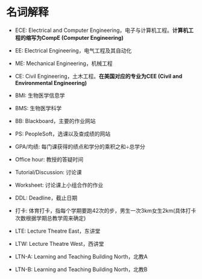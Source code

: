 # 名词解释

- ECE: Electrical and Computer Engineering，电子与计算机工程。**计算机工程的缩写为CompE (Computer Engineering)**
- EE: Electrical Engineering，电气工程及其自动化
- ME: Mechanical Engineering，机械工程
- CE: Civil Engineering，土木工程。**在美国对应的专业为CEE (Civil and Environmental Engineering)**
- BMI: 生物医学信息学
- BMS: 生物医学科学
- BB: Blackboard，主要的作业网站
- PS: PeopleSoft，选课以及查成绩的网站
- GPA/均绩: 每门课获得的绩点和学分的乘积之和÷总学分
- Office hour: 教授的答疑时间
- Tutorial/Discussion: 讨论课
- Worksheet: 讨论课上小组合作的作业
- DDL: Deadline，截止日期
- 打卡: 体育打卡，指每个学期要跑42次的步，男生一次3km女生2km(具体打卡次数根据学期总教学周来确定)

- LTE: Lecture Theatre East，东讲堂
- LTW: Lecture Theatre West，西讲堂
- LTN-A: Learning and Teaching Building North，北教A
- LTN-B: Learning and Teaching Building North，北教B
